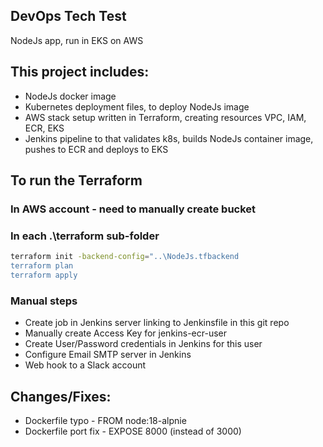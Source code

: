 ## DevOps Tech Test 
NodeJs app, run in EKS on AWS

## This project includes:
- NodeJs docker image
- Kubernetes deployment files, to deploy NodeJs image
- AWS stack setup written in Terraform, creating resources VPC, IAM, ECR, EKS
- Jenkins pipeline to that validates k8s, builds NodeJs container image, pushes to ECR and deploys to EKS

## To run the Terraform
### In AWS account - need to manually create bucket

### In each .\terraform sub-folder
```bash
terraform init -backend-config="..\NodeJs.tfbackend
terraform plan
terraform apply
```

### Manual steps
- Create job in Jenkins server linking to Jenkinsfile in this git repo
- Manually create Access Key for jenkins-ecr-user
- Create User/Password credentials in Jenkins for this user
- Configure Email SMTP server in Jenkins
- Web hook to a Slack account

## Changes/Fixes:
- Dockerfile typo - FROM node:18-alpnie
- Dockerfile port fix - EXPOSE 8000 (instead of 3000)

